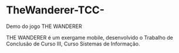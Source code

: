 # TheWanderer-TCC-
Demo do jogo THE WANDERER

THE WANDERER é um exergame mobile, desenvolvido o Trabalho de Conclusão de Curso III, Curso Sistemas de Informação.
